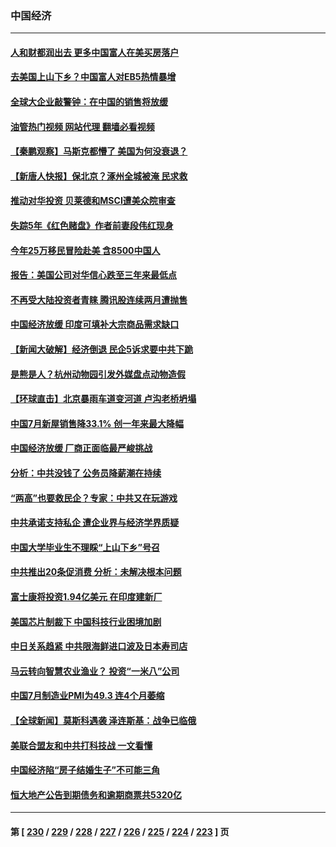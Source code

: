 ### 中国经济
---
#### [人和财都润出去 更多中国富人在美买房落户](../../pages/ncid283/n14046803.md?08030445) 
#### [去美国上山下乡？中国富人对EB5热情暴增](../../pages/ncid283/n14046750.md?08030445) 
#### [全球大企业敲警钟：在中国的销售将放缓](../../pages/ncid283/n14046449.md?08030445) 
#### [油管热门视频 网站代理 翻墙必看视频](http://138.2.39.72:81/youtube.html?epic-marker?08030445)
#### [【秦鹏观察】马斯克都懵了 美国为何没衰退？](../../pages/ncid283/n14046109.md?08030445) 
#### [【新唐人快报】保北京？涿州全城被淹 民求救](../../pages/ncid283/n14046016.md?08030445) 
#### [推动对华投资 贝莱德和MSCI遭美众院审查](../../pages/ncid283/n14046038.md?08030445) 
#### [失踪5年《红色赌盘》作者前妻段伟红现身](../../pages/ncid283/n14045971.md?08030445) 
#### [今年25万移民冒险赴美 含8500中国人](../../pages/ncid283/n14045955.md?08030445) 
#### [报告：美国公司对华信心跌至三年来最低点](../../pages/ncid283/n14046008.md?08030445) 
#### [不再受大陆投资者青睐 腾讯股连续两月遭抛售](../../pages/ncid283/n14046009.md?08030445) 
#### [中国经济放缓 印度可填补大宗商品需求缺口](../../pages/ncid283/n14045979.md?08030445) 
#### [【新闻大破解】经济倒退 民企5诉求要中共下跪](../../pages/ncid283/n14045587.md?08030445) 
#### [是熊是人？杭州动物园引发外媒盘点动物造假](../../pages/ncid283/n14045904.md?08030445) 
#### [【环球直击】北京暴雨车道变河道 卢沟老桥坍塌](../../pages/ncid283/n14045364.md?08030445) 
#### [中国7月新屋销售降33.1% 创一年来最大降幅](../../pages/ncid283/n14045702.md?08030445) 
#### [中国经济放缓 厂商正面临最严峻挑战](../../pages/ncid283/n14045628.md?08030445) 
#### [分析：中共没钱了 公务员降薪潮在持续](../../pages/ncid283/n14045386.md?08030445) 
#### [“两高”也要救民企？专家：中共又在玩游戏](../../pages/ncid283/n14045532.md?08030445) 
#### [中共承诺支持私企 遭企业界与经济学界质疑](../../pages/ncid283/n14045352.md?08030445) 
#### [中国大学毕业生不理睬“上山下乡”号召](../../pages/ncid283/n14044862.md?08030445) 
#### [中共推出20条促消费 分析：未解决根本问题](../../pages/ncid283/n14045089.md?08030445) 
#### [富士康将投资1.94亿美元 在印度建新厂](../../pages/ncid283/n14045322.md?08030445) 
#### [美国芯片制裁下 中国科技行业困境加剧](../../pages/ncid283/n14045306.md?08030445) 
#### [中日关系趋紧 中共限海鲜进口波及日本寿司店](../../pages/ncid283/n14045275.md?08030445) 
#### [马云转向智慧农业渔业？ 投资“一米八”公司](../../pages/ncid283/n14045082.md?08030445) 
#### [中国7月制造业PMI为49.3 连4个月萎缩](../../pages/ncid283/n14045051.md?08030445) 
#### [【全球新闻】莫斯科遇袭 泽连斯基：战争已临俄](../../pages/ncid283/n14045038.md?08030445) 
#### [美联合盟友和中共打科技战 一文看懂](../../pages/ncid283/n14041956.md?08030445) 
#### [中国经济陷“房子结婚生子”不可能三角](../../pages/ncid283/n14044294.md?08030445) 
#### [恒大地产公告到期债务和逾期商票共5320亿](../../pages/ncid283/n14044306.md?08030445) 

---
#### 第 [ [230](./230.md?08030445) / [229](./229.md?08030445) / [228](./228.md?08030445) / [227](./227.md?08030445) / [226](./226.md?08030445) / [225](./225.md?08030445) / [224](./224.md?08030445) / [223](./223.md?08030445) ] 页
